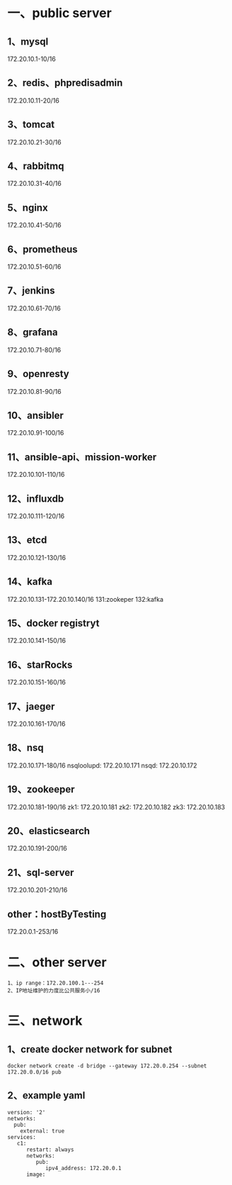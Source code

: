 # 一、public server
## 1、mysql
172.20.10.1-10/16

## 2、redis、phpredisadmin
172.20.10.11-20/16

## 3、tomcat
172.20.10.21-30/16

## 4、rabbitmq
172.20.10.31-40/16

## 5、nginx
172.20.10.41-50/16

## 6、prometheus
172.20.10.51-60/16

## 7、jenkins
172.20.10.61-70/16

## 8、grafana
172.20.10.71-80/16

## 9、openresty
172.20.10.81-90/16

## 10、ansibler
172.20.10.91-100/16

## 11、ansible-api、mission-worker
172.20.10.101-110/16

## 12、influxdb
172.20.10.111-120/16

## 13、etcd
172.20.10.121-130/16

## 14、kafka
172.20.10.131-172.20.10.140/16
131:zookeper
132:kafka

## 15、docker registryt
172.20.10.141-150/16

## 16、starRocks
172.20.10.151-160/16

## 17、jaeger
172.20.10.161-170/16

## 18、nsq
172.20.10.171-180/16
nsqloolupd: 172.20.10.171
nsqd: 172.20.10.172

## 19、zookeeper
172.20.10.181-190/16
zk1: 172.20.10.181
zk2: 172.20.10.182
zk3: 172.20.10.183

## 20、elasticsearch
172.20.10.191-200/16

## 21、sql-server
172.20.10.201-210/16

## other：hostByTesting
172.20.0.1-253/16



# 二、other server
```text
1、ip range：172.20.100.1---254
2、IP地址维护的力度比公共服务小/16
```

# 三、network
## 1、create  docker network for subnet

```docker
docker network create -d bridge --gateway 172.20.0.254 --subnet 172.20.0.0/16 pub
```

## 2、example yaml
```docker
version: '2'
networks:
  pub:
    external: true
services:
   c1:
      restart: always
      networks:
         pub:
            ipv4_address: 172.20.0.1
      image:
```
